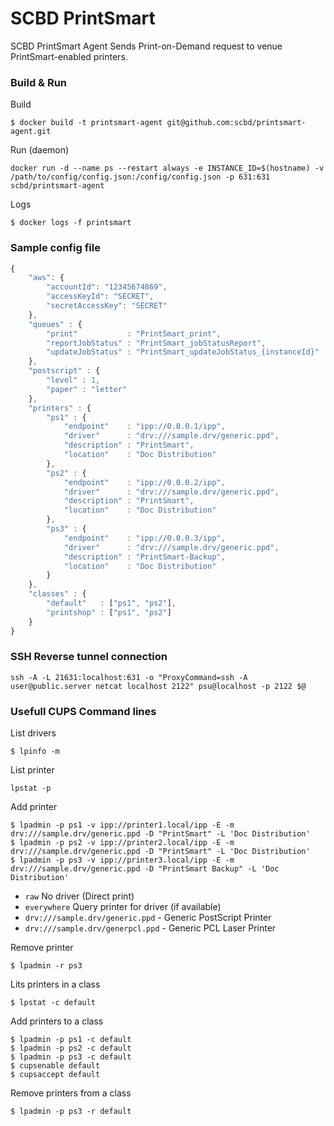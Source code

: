 # SCBD PrintSmart

SCBD PrintSmart Agent Sends Print-on-Demand request to venue PrintSmart-enabled printers.

### Build & Run

Build
```
$ docker build -t printsmart-agent git@github.com:scbd/printsmart-agent.git
```

Run (daemon)
```
docker run -d --name ps --restart always -e INSTANCE_ID=$(hostname) -v /path/to/config/config.json:/config/config.json -p 631:631 scbd/printsmart-agent
```

Logs
```
$ docker logs -f printsmart
```

### Sample config file

```javascript
{
    "aws": {
        "accountId": "12345674869",
        "accessKeyId": "SECRET",
        "secretAccessKey": "SECRET"
    },
    "queues" : {
        "print"           : "PrintSmart_print",
        "reportJobStatus" : "PrintSmart_jobStatusReport",
        "updateJobStatus" : "PrintSmart_updateJobStatus_{instanceId}"
    },
    "postscript" : {
        "level" : 1,
        "paper" : "letter"
    },
    "printers" : {
        "ps1" : {
            "endpoint"    : "ipp://0.0.0.1/ipp",
            "driver"      : "drv:///sample.drv/generic.ppd",
            "description" : "PrintSmart",
            "location"    : "Doc Distribution"
        },
        "ps2" : {
            "endpoint"    : "ipp://0.0.0.2/ipp",
            "driver"      : "drv:///sample.drv/generic.ppd",
            "description" : "PrintSmart",
            "location"    : "Doc Distribution"
        },
        "ps3" : {
            "endpoint"    : "ipp://0.0.0.3/ipp",
            "driver"      : "drv:///sample.drv/generic.ppd",
            "description" : "PrintSmart-Backup",
            "location"    : "Doc Distribution"
        }
    },
    "classes" : {
        "default"   : ["ps1", "ps2"],
        "printshop" : ["ps1", "ps2"]
    }
}
```

### SSH Reverse tunnel connection
```
ssh -A -L 21631:localhost:631 -o "ProxyCommand=ssh -A user@public.server netcat localhost 2122" psu@localhost -p 2122 $@
```

### Usefull CUPS Command lines

List drivers
```
$ lpinfo -m
```

List printer
```
lpstat -p
```

Add printer
```
$ lpadmin -p ps1 -v ipp://printer1.local/ipp -E -m drv:///sample.drv/generic.ppd -D "PrintSmart" -L 'Doc Distribution'
$ lpadmin -p ps2 -v ipp://printer2.local/ipp -E -m drv:///sample.drv/generic.ppd -D "PrintSmart" -L 'Doc Distribution'
$ lpadmin -p ps3 -v ipp://printer3.local/ipp -E -m drv:///sample.drv/generic.ppd -D "PrintSmart Backup" -L 'Doc Distribution'
```
* `raw` No driver (Direct print)
* `everywhere` Query printer for driver (if available)
* `drv:///sample.drv/generic.ppd` - Generic PostScript Printer
* `drv:///sample.drv/generpcl.ppd` - Generic PCL Laser Printer

Remove printer
```
$ lpadmin -r ps3

```

Lits printers in a class
```
$ lpstat -c default
```

Add printers to a class
```
$ lpadmin -p ps1 -c default
$ lpadmin -p ps2 -c default
$ lpadmin -p ps3 -c default
$ cupsenable default
$ cupsaccept default
```

Remove printers from a class
```
$ lpadmin -p ps3 -r default
```

